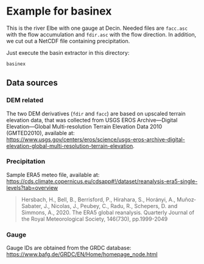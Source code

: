 # Example for basinex

This is the river Elbe with one gauge at Decin.
Needed files are `facc.asc` with the flow accumulation and `fdir.asc` with the flow direction.
In addition, we cut out a NetCDF file containing precipitation.

Just execute the basin extractor in this directory:

```bash
basinex
```

## Data sources

### DEM related

The two DEM derivatives (`fdir` and `facc`) are based on upscaled terrain elevation data,
that was collected from USGS EROS Archive—Digital Elevation—Global Multi-resolution Terrain Elevation Data 2010 (GMTED2010),
available at: https://www.usgs.gov/centers/eros/science/usgs-eros-archive-digital-elevation-global-multi-resolution-terrain-elevation.

### Precipitation

Sample ERA5 meteo file, available at: https://cds.climate.copernicus.eu/cdsapp#!/dataset/reanalysis-era5-single-levels?tab=overview

> Hersbach, H., Bell, B., Berrisford, P., Hirahara, S., Horányi, A., Muñoz‐Sabater, J., Nicolas, J., Peubey, C., Radu, R., Schepers, D. and Simmons, A., 2020.
> The ERA5 global reanalysis. Quarterly Journal of the Royal Meteorological Society, 146(730), pp.1999-2049

### Gauge

Gauge IDs are obtained from the GRDC database: https://www.bafg.de/GRDC/EN/Home/homepage_node.html
